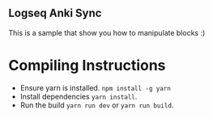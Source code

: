 ## Logseq Anki Sync

This is a sample that show you how to manipulate blocks :)

# Compiling Instructions
- Ensure yarn is installed. `npm install -g yarn`
- Install dependencies `yarn install`.
- Run the build `yarn run dev` or `yarn run build`. 
